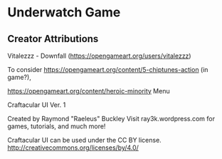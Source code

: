 # Underwatch Game


## Creator Attributions
Vitalezzz - Downfall (https://opengameart.org/users/vitalezzz)

To consider https://opengameart.org/content/5-chiptunes-action (in game?), 

https://opengameart.org/content/heroic-minority Menu

Craftacular UI Ver. 1

Created by Raymond "Raeleus" Buckley
Visit ray3k.wordpress.com for games, tutorials, and much more!

Craftacular UI can be used under the CC BY license.
http://creativecommons.org/licenses/by/4.0/